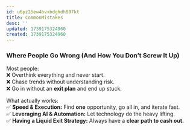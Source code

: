 ```yaml
---
id: u6pz25ew4bvxbdghdh897kt
title: CommonMistakes
desc: ''
updated: 1739175324960
created: 1739175324960
---
```



### **Where People Go Wrong (And How You Don’t Screw It Up)**

Most people:  
❌ Overthink everything and never start.  
❌ Chase trends without understanding risk.  
❌ Go in without an **exit plan** and end up stuck.

What actually works:  
✅ **Speed & Execution:** Find **one** opportunity, go all in, and iterate fast.  
✅ **Leveraging AI & Automation:** Let technology do the heavy lifting.  
✅ **Having a Liquid Exit Strategy:** Always have a **clear path to cash out.**